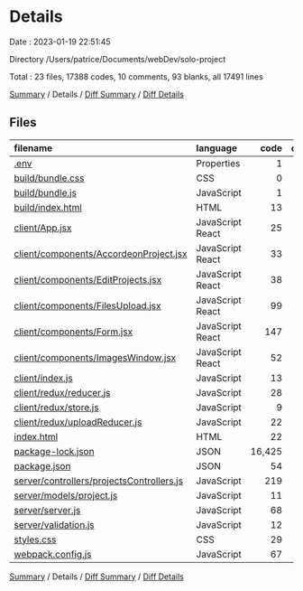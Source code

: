 # Details

Date : 2023-01-19 22:51:45

Directory /Users/patrice/Documents/webDev/solo-project

Total : 23 files,  17388 codes, 10 comments, 93 blanks, all 17491 lines

[Summary](results.md) / Details / [Diff Summary](diff.md) / [Diff Details](diff-details.md)

## Files
| filename | language | code | comment | blank | total |
| :--- | :--- | ---: | ---: | ---: | ---: |
| [.env](/.env) | Properties | 1 | 0 | 0 | 1 |
| [build/bundle.css](/build/bundle.css) | CSS | 0 | 0 | 2 | 2 |
| [build/bundle.js](/build/bundle.js) | JavaScript | 1 | 1 | 0 | 2 |
| [build/index.html](/build/index.html) | HTML | 13 | 0 | 1 | 14 |
| [client/App.jsx](/client/App.jsx) | JavaScript React | 25 | 0 | 4 | 29 |
| [client/components/AccordeonProject.jsx](/client/components/AccordeonProject.jsx) | JavaScript React | 33 | 0 | 4 | 37 |
| [client/components/EditProjects.jsx](/client/components/EditProjects.jsx) | JavaScript React | 38 | 0 | 4 | 42 |
| [client/components/FilesUpload.jsx](/client/components/FilesUpload.jsx) | JavaScript React | 99 | 0 | 8 | 107 |
| [client/components/Form.jsx](/client/components/Form.jsx) | JavaScript React | 147 | 0 | 9 | 156 |
| [client/components/ImagesWindow.jsx](/client/components/ImagesWindow.jsx) | JavaScript React | 52 | 0 | 4 | 56 |
| [client/index.js](/client/index.js) | JavaScript | 13 | 0 | 2 | 15 |
| [client/redux/reducer.js](/client/redux/reducer.js) | JavaScript | 28 | 0 | 4 | 32 |
| [client/redux/store.js](/client/redux/store.js) | JavaScript | 9 | 0 | 2 | 11 |
| [client/redux/uploadReducer.js](/client/redux/uploadReducer.js) | JavaScript | 22 | 0 | 3 | 25 |
| [index.html](/index.html) | HTML | 22 | 0 | 2 | 24 |
| [package-lock.json](/package-lock.json) | JSON | 16,425 | 0 | 1 | 16,426 |
| [package.json](/package.json) | JSON | 54 | 0 | 1 | 55 |
| [server/controllers/projectsControllers.js](/server/controllers/projectsControllers.js) | JavaScript | 219 | 0 | 13 | 232 |
| [server/models/project.js](/server/models/project.js) | JavaScript | 11 | 4 | 4 | 19 |
| [server/server.js](/server/server.js) | JavaScript | 68 | 0 | 14 | 82 |
| [server/validation.js](/server/validation.js) | JavaScript | 12 | 1 | 2 | 15 |
| [styles.css](/styles.css) | CSS | 29 | 0 | 6 | 35 |
| [webpack.config.js](/webpack.config.js) | JavaScript | 67 | 4 | 3 | 74 |

[Summary](results.md) / Details / [Diff Summary](diff.md) / [Diff Details](diff-details.md)